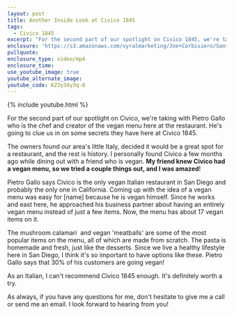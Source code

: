 ```yaml
---
layout: post
title: Another Inside Look at Civico 1845
tags:
  - Civico 1845
excerpt: "For the second part of our spotlight on Civico 1845, we're taking with Pietro Gallo who is the chef and creator of the vegan menu here at the restaurant. He's going to clue us in on some secrets they have here at Civico 1845."
enclosure: 'https://s3.amazonaws.com/vyralmarketing/Joe+Corbisiero/San+Diego+Real+Estate+Another+Inside+Look+at+Civico+1845.mp4'
pullquote:
enclosure_type: video/mp4
enclosure_time:
use_youtube_image: true
youtube_alternate_image:
youtube_code: KZ3y34y3q-0
---
```



{% include youtube.html %}

For the second part of our spotlight on Civico, we're taking with Pietro Gallo who is the chef and creator of the vegan menu here at the restaurant. He's going to clue us in on some secrets they have here at Civico 1845.

The owners found our area's little Italy, decided it would be a great spot for a restaurant, and the rest is history. I personally found Civico a few months ago while dining out with a friend who is vegan. **My friend knew Civico had a vegan menu, so we tried a couple things out, and I was amazed**!

Pietro Gallo says Civico is the only vegan Italian restaurant in San Diego and probably the only one in California. Coming up with the idea of a vegan menu was easy for [name] because he is vegan himself. Since he works and east here, he approached his business partner about having an entirely vegan menu instead of just a few items. Now, the menu has about 17 vegan items on it.

The mushroom calamari  and vegan 'meatballs' are some of the most popular items on the menu, all of which are made from scratch. The pasta is homemade and fresh, just like the desserts. Since we live a healthy lifestyle here in San Diego, I think it's so important to have options like these. Pietro Gallo says that 30% of his customers are going vegan!

As an Italian, I can't recommend Civico 1845 enough. It's definitely worth a try.

As always, if you have any questions for me, don't hesitate to give me a call or send me an email. I look forward to hearing from you!